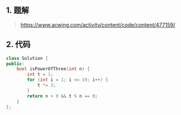 ## 1. 题解
> https://www.acwing.com/activity/content/code/content/477159/

## 2. 代码
```c++
class Solution {
public:
    bool isPowerOfThree(int n) {
        int t = 1;
        for (int i = 1; i <= 19; i++) {
            t *= 3;
        }
        return n > 0 && t % n == 0;
    }
};
```